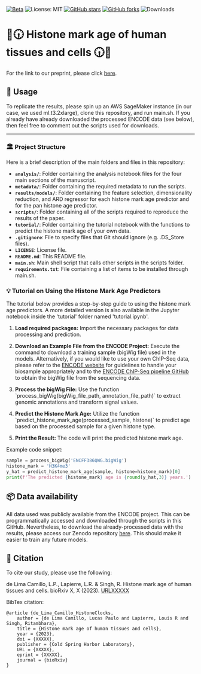 [![Beta](https://img.shields.io/badge/status-beta-yellow)](https://github.com/rsinghlab/HistoneClocks)
![License: MIT](https://img.shields.io/badge/License-MIT-yellow.svg)
[![GitHub stars](https://img.shields.io/github/stars/rsinghlab/HistoneClocks)](https://github.com/rsinghlab/HistoneClocks/stargazers)
[![GitHub forks](https://img.shields.io/github/forks/rsinghlab/HistoneClocks)](https://github.com/rsinghlab/HistoneClocks/network/members)
![Downloads](https://img.shields.io/github/downloads/rsinghlab/HistoneClocks/total)

# 🧬🕡 Histone mark age of human tissues and cells 🕡🧬

For the link to our preprint, please click [here](URLXXXXXXX).


## 🚀 Usage

To replicate the results, please spin up an AWS SageMaker instance (in our case, we used ml.t3.2xlarge), clone this repository, and run main.sh. If you already have already downloaded the processed ENCODE data (see below), then feel free to comment out the scripts used for downloads.

---

### 🏛️ Project Structure

Here is a brief description of the main folders and files in this repository:

- **`analysis/`**: Folder containing the analysis notebook files for the four main sections of the manuscript.
- **`metadata/`**: Folder containing the required metadata to run the scripts.
- **`results/models/`**: Folder containing the feature selection, dimensionality reduction, and ARD regressor for each histone mark age predictor and for the pan histone age predictor.
- **`scripts/`**: Folder containing all of the scripts required to reproduce the results of the paper.
- **`tutorial/`**: Folder containing the tutorial notebook with the functions to predict the histone mark age of your own data.
- **`.gitignore`**: File to specify files that Git should ignore (e.g. .DS_Store files).
- **`LICENSE`**: License file.
- **`README.md`**: This README file.
- **`main.sh`**: Main shell script that calls other scripts in the scripts folder.
- **`requirements.txt`**: File containing a list of items to be installed through main.sh.


### 💡 Tutorial on Using the Histone Mark Age Predictors

The tutorial below provides a step-by-step guide to using the histone mark age predictors. A more detailed version is also available in the Jupyter notebook inside the 'tutorial' folder named 'tutorial.ipynb'.

1. **Load required packages:**
   Import the necessary packages for data processing and prediction.

2. **Download an Example File from the ENCODE Project:**
   Execute the command to download a training sample (bigWig file) used in the models. Alternatively, if you would like to use your own ChIP-Seq data, please refer to the [ENCODE website](https://www.encodeproject.org) for guidelines to handle your biosample appropriately and to the [ENCODE ChIP-Seq pipeline GitHub](https://github.com/ENCODE-DCC/chip-seq-pipeline2) to obtain the bigWig file from the sequencing data.

3. **Process the bigWig File:**
   Use the function \`process_bigWig(bigWig_file_path, annotation_file_path)\` to extract genomic annotations and transform signal values.

4. **Predict the Histone Mark Age:**
   Utilize the function \`predict_histone_mark_age(processed_sample, histone)\` to predict age based on the processed sample for a given histone type.

5. **Print the Result:**
   The code will print the predicted histone mark age.

Example code snippet:
```python
sample = process_bigWig('ENCFF386QWG.bigWig')
histone_mark = 'H3K4me3'
y_hat = predict_histone_mark_age(sample, histone=histone_mark)[0]
print(f'The predicted {histone_mark} age is {round(y_hat,3)} years.')
```

## 📦 Data availability

All data used was publicly available from the ENCODE project. This can be programmatically accessed and downloaded through the scripts in this GitHub. Nevertheless, to download the already-processed data with the results, please access our Zenodo repository [here](URLXXXXXXX). This should make it easier to train any future models. 

## 📝 Citation

To cite our study, please use the following:

de Lima Camillo, L.P., Lapierre, L.R. & Singh, R. Histone mark age of human tissues and cells. bioRxiv X, X (2023). [URLXXXXX](URLXXXXX)

BibTex citation:
```
@article {de_Lima_Camillo_HistoneClocks,
	author = {de Lima Camillo, Lucas Paulo and Lapierre, Louis R and Singh, Ritambhara},
	title = {Histone mark age of human tissues and cells},
	year = {2023},
	doi = {XXXXX},
	publisher = {Cold Spring Harbor Laboratory},
	URL = {XXXXX},
	eprint = {XXXXX},
	journal = {bioRxiv}
}
```

